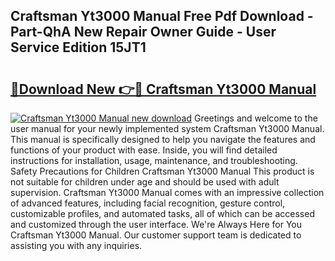 ## Craftsman Yt3000 Manual Free Pdf Download - Part-QhA New Repair Owner Guide - User Service Edition 15JT1

# <h2><a href="http://bc17909.oget.top/?id=Craftsman+Yt3000+Manual">🔗Download New 👉🔴 Craftsman Yt3000 Manual</a></h2>

[![Craftsman Yt3000 Manual new download](https://i.imgur.com/5g1atiW.png)](http://bc17909.oget.top/?id=Craftsman+Yt3000+Manual)
Greetings and welcome to the user manual for your newly implemented system Craftsman Yt3000 Manual. This manual is specifically designed to help you navigate the features and functions of your product with ease. Inside, you will find detailed instructions for installation, usage, maintenance, and troubleshooting. Safety Precautions for Children Craftsman Yt3000 Manual This product is not suitable for children under age and should be used with adult supervision. Craftsman Yt3000 Manual comes with an impressive collection of advanced features, including facial recognition, gesture control, customizable profiles, and automated tasks, all of which can be accessed and customized through the user interface. We're Always Here for You Craftsman Yt3000 Manual. Our customer support team is dedicated to assisting you with any inquiries.
